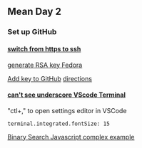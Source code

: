 ## Mean Day 2

### Set up GitHub

#### [switch from https to ssh](https://help.github.com/en/articles/changing-a-remotes-url#switching-remote-urls-from-https-to-ssh)

[generate RSA key Fedora](https://docs.fedoraproject.org/en-US/Fedora/14/html/Deployment_Guide/s2-ssh-configuration-keypairs.html)

[Add key to GitHub](https://github.com/settings/keys)
[directions](https://help.github.com/en/enterprise/2.15/user/articles/adding-a-new-ssh-key-to-your-github-account)

#### [can't see underscore VScode Terminal](https://github.com/microsoft/vscode/issues/35901#issuecomment-340715742)
"ctl+," to open settings editor in VSCode
```
terminal.integrated.fontSize: 15
```

[Binary Search Javascript complex example](https://codeburst.io/binary-search-in-javascript-a-practical-example-7fda60ce59a1)
<!--stackedit_data:
eyJoaXN0b3J5IjpbLTExMTIxNjA5MzMsLTIwNjc0MDE5MTksLT
E3MDgwODQxODMsLTE2NzkzOTE2MDYsLTY5ODYxNjg5OCwtMTg3
NzEyNDg5OF19
-->